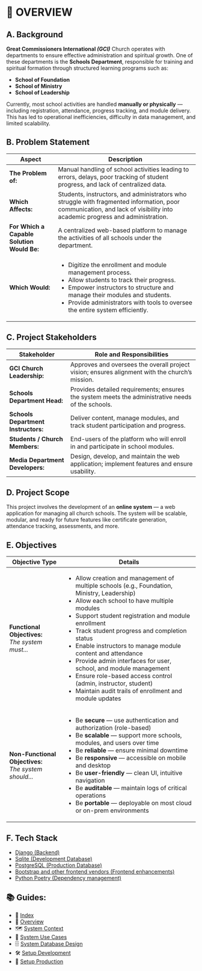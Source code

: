 # 🧩 OVERVIEW

## A. Background

**Great Commissioners International _(GCI)_** Church operates with departments to ensure effective administration and spiritual growth. One of these departments is the **Schools Department**, responsible for training and spiritual formation through structured learning programs such as:

- **School of Foundation**
- **School of Ministry**
- **School of Leadership**

Currently, most school activities are handled **manually or physically** — including registration, attendance, progress tracking, and module delivery. This has led to operational inefficiencies, difficulty in data management, and limited scalability.


## B. Problem Statement

<table>
  <thead>
    <tr>
      <th>Aspect</th>
      <th>Description</th>
    </tr>
  </thead>
  <tbody>
    <tr>
      <td><strong>The Problem of:</strong></td>
      <td>Manual handling of school activities leading to errors, delays, poor tracking of student progress, and lack of centralized data.</td>
    </tr>
    <tr>
      <td><strong>Which Affects:</strong></td>
      <td>Students, instructors, and administrators who struggle with fragmented information, poor communication, and lack of visibility into academic progress and administration.</td>
    </tr>
    <tr>
      <td><strong>For Which a Capable Solution Would Be:</strong></td>
      <td>A centralized web-based platform to manage the activities of all schools under the department.</td>
    </tr>
    <tr>
      <td><strong>Which Would:</strong></td>
      <td>
        <ul>
          <li>Digitize the enrollment and module management process.</li>
          <li>Allow students to track their progress.</li>
          <li>Empower instructors to structure and manage their modules and students.</li>
          <li>Provide administrators with tools to oversee the entire system efficiently.</li>
        </ul>
      </td>
    </tr>
  </tbody>
</table>

## C. Project Stakeholders

<table>
  <thead>
    <tr>
      <th>Stakeholder</th>
      <th>Role and Responsibilities</th>
    </tr>
  </thead>
  <tbody>
    <tr>
      <td><strong>GCI Church Leadership:</strong></td>
      <td>Approves and oversees the overall project vision; ensures alignment with the church’s mission.</td>
    </tr>
    <tr>
      <td><strong>Schools Department Head:</strong></td>
      <td>Provides detailed requirements; ensures the system meets the administrative needs of the schools.</td>
    </tr>
    <tr>
      <td><strong>Schools Department Instructors:</strong></td>
      <td>Deliver content, manage modules, and track student participation and progress.</td>
    </tr>
    <tr>
      <td><strong>Students / Church Members:</strong></td>
      <td>End-users of the platform who will enroll in and participate in school modules.</td>
    </tr>
    <tr>
      <td><strong>Media Department Developers:</strong></td>
      <td>Design, develop, and maintain the web application; implement features and ensure usability.</td>
    </tr>
  </tbody>
</table>

## D. Project Scope 

This project involves the development of an **online system** — a web application for managing all church schools. The system will be scalable, modular, and ready for future features like certificate generation, attendance tracking, assessments, and more.

## E. Objectives

<table>
  <thead>
    <tr>
      <th>Objective Type</th>
      <th>Details</th>
    </tr>
  </thead>
  <tbody>
    <tr>
      <td><strong>Functional Objectives:</strong><br><em>The system must...</em></td>
      <td>
        <ul>
          <li>Allow creation and management of multiple schools (e.g., Foundation, Ministry, Leadership)</li>
          <li>Allow each school to have multiple modules</li>
          <li>Support student registration and module enrollment</li>
          <li>Track student progress and completion status</li>
          <li>Enable instructors to manage module content and attendance</li>
          <li>Provide admin interfaces for user, school, and module management</li>
          <li>Ensure role-based access control (admin, instructor, student)</li>
          <li>Maintain audit trails of enrollment and module updates</li>
        </ul>
      </td>
    </tr>
    <tr>
      <td><strong>Non-Functional Objectives:</strong><br><em>The system should...</em></td>
      <td>
        <ul>
          <li>Be <strong>secure</strong> — use authentication and authorization (role-based)</li>
          <li>Be <strong>scalable</strong> — support more schools, modules, and users over time</li>
          <li>Be <strong>reliable</strong> — ensure minimal downtime</li>
          <li>Be <strong>responsive</strong> — accessible on mobile and desktop</li>
          <li>Be <strong>user-friendly</strong> — clean UI, intuitive navigation</li>
          <li>Be <strong>auditable</strong> — maintain logs of critical operations</li>
          <li>Be <strong>portable</strong> — deployable on most cloud or on-prem environments</li>
        </ul>
      </td>
    </tr>
  </tbody>
</table>

## F. Tech Stack

- <a href="https://www.djangoproject.com/" target="_blank">Django (Backend)</a>
- <a href="https://sqlite.org/" target="_blank">Sqlite (Development Database)</a>
- <a href="https://www.postgresql.org/" target="_blank">PostgreSQL (Production Database)</a>
- <a href="https://getbootstrap.com/" target="_blank">Bootstrap and other frontend vendors (Frontend enhancements)</a>
- <a href="https://python-poetry.org/" target="_blank">Python Poetry (Dependency management)</a>

## 📚 Guides:

- 🧭 [Index](index.md)
- 🧩 [Overview](overview.md)
- 🗺️ [System Context](system_context.md)
- 🎯 [System Use Cases](system_use_cases.md)
- 🗄️ [System Database Design](system_database_design.md)
- 🛠️ [Setup Development](setup_development.md)
- 🚀 [Setup Production](setup_production.md)
